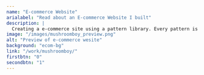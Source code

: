 ```yaml
---
name: "E-commerce Website"
arialabel: "Read about an E-commerce Website I built"
description: |
  Creating a e-commerce site using a pattern library. Every pattern is coded in its own HTML file, in a pattern folder and draws from a CSS file in the pattern folder. To build each page, patterns are called out and pieced together with only minimal amounts of HTML to structure them.
image: "/images/mushroomboy_preview.png"
alt: "Preview of e-commerce wesite"
background: "ecom-bg"
link: "/work/mushroomboy/"
firstbtn: "0"
secondbtn: "1"
---
```

